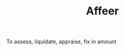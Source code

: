 ---
title: Affeer
letter: A
permalink: "/definitions/affeer.html"
body: To assess, liquidate, appraise, fix in amount
published_at: '2018-07-07'
layout: post
---